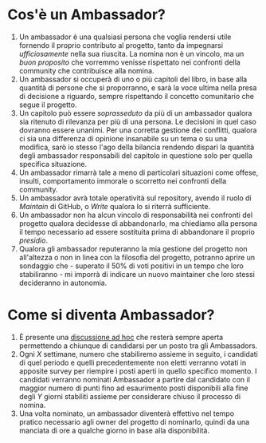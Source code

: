 # Cos'è un Ambassador?
1. Un ambassador è una qualsiasi persona che voglia rendersi utile fornendo il proprio contributo al progetto, tanto da impegnarsi _ufficiosamente_ nella sua riuscita. La nomina non è un vincolo, ma un _buon proposito_ che vorremmo venisse rispettato nei confronti della community che contribuisce alla nomina.
2. Un ambassador si occuperà di uno o più capitoli del libro, in base alla quantità di persone che si proporranno, e sarà la voce ultima nella presa di decisione a riguardo, sempre rispettando il concetto comunitario che segue il progetto.
3. Un capitolo può essere _soprasseduto_ da più di un ambassador qualora sia ritenuto di rilevanza per più di una persona. Le decisioni in quel caso dovranno essere unanimi. Per una corretta gestione dei conflitti, qualora ci sia una differenza di opinione insanabile su un tema o su una modifica, sarò io stesso l'ago della bilancia rendendo dispari la quantità degli ambassador responsabili del capitolo in questione solo per quella specifica situazione.
4. Un ambassador rimarrà tale a meno di particolari situazioni come offese, insulti, comportamento immorale o scorretto nei confronti della community.
5. Un ambassador avrà totale operatività sul repository, avendo il ruolo di _Maintain_ di GitHub, o _Write_ qualora lo si riterrà sufficiente.
6. Un ambassador non ha alcun vincolo di responsabilità nei confronti del progetto qualora decidesse di abbandonarlo, ma chiediamo alla persona il tempo necessario ad essere sostituita prima di abbandonare il proprio _presidio_.
7. Qualora gli ambassador reputeranno la mia gestione del progetto non all'altezza o non in linea con la filosofia del progetto, potranno aprire un sondaggio che - superato il 50% di voti positivi in un tempo che loro stabiliranno - mi imporrà di indicare un nuovo maintainer che loro stessi decideranno in autonomia.

# Come si diventa Ambassador?
1. È presente una [discussione ad hoc](https://github.com/Il-Libro-Open-Source/book/discussions/5) che resterà sempre aperta permettendo a chiunque di candidarsi per un posto tra gli Ambassadors.
2. Ogni _X_ settimane, numero che stabiliremo assieme in seguito, i candidati di quel periodo e quelli precedentemente non eletti verranno votati in apposite survey per riempire i posti aperti in quello specifico momento. I candidati verranno nominati Ambassador a partire dal candidato con il maggior numero di punti fino ad esaurimento posti disponibili alla fine degli _Y_ giorni stabiliti assieme per considerare chiuso il processo di nomina.
3. Una volta nominato, un ambassador diventerà effettivo nel tempo pratico necessario agli owner del progetto di nominarlo, quindi da una manciata di ore a qualche giorno in base alla disponibilità.
